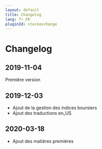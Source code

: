 ```yaml
---
layout: default
title: Changelog
lang: fr_FR
pluginId: stockexchange
---
```


# Changelog

## 2019-11-04

Première version

## 2019-12-03

- Ajout de la gestion des indices boursiers
- Ajout des traductions en_US

## 2020-03-18

- Ajout des matières premières
